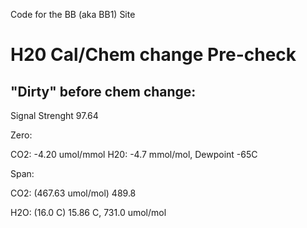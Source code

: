 Code for the BB (aka BB1) Site

# H20 Cal/Chem change Pre-check

## "Dirty" before chem change:

Signal Strenght 97.64

Zero:

CO2: -4.20 umol/mmol
H20: -4.7 mmol/mol, Dewpoint -65C

Span:

CO2: (467.63 umol/mol) 489.8

H2O: (16.0 C) 15.86 C, 731.0 umol/mol

